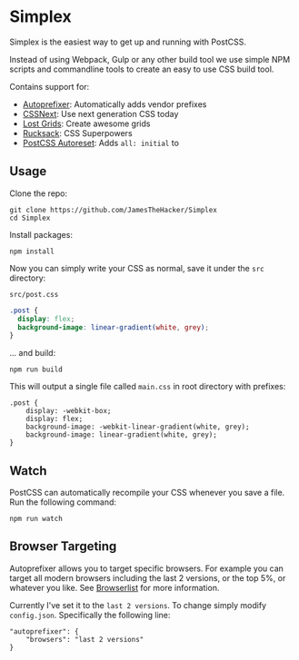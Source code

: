 Simplex
=======

Simplex is the easiest way to get up and running with PostCSS.

Instead of using Webpack, Gulp or any other build tool we use simple NPM scripts and commandline tools to create an easy to use CSS build tool.

Contains support for:

* [Autoprefixer](https://github.com/postcss/autoprefixer): Automatically adds vendor prefixes
* [CSSNext](http://cssnext.io): Use next generation CSS today
* [Lost Grids](https://github.com/peterramsing/lost): Create awesome grids
* [Rucksack](https://simplaio.github.io/rucksack/): CSS Superpowers
* [PostCSS Autoreset](https://github.com/maximkoretskiy/postcss-autoreset): Adds `all: initial` to

Usage
-----

Clone the repo:

    git clone https://github.com/JamesTheHacker/Simplex
    cd Simplex

Install packages:

    npm install

Now you can simply write your CSS as normal, save it under the `src` directory:

`src/post.css`

```css
.post {
  display: flex;
  background-image: linear-gradient(white, grey);
}
```

... and build:

    npm run build

This will output a single file called `main.css` in root directory with prefixes:

    .post {
        display: -webkit-box;
        display: flex;
        background-image: -webkit-linear-gradient(white, grey);
        background-image: linear-gradient(white, grey);
    }

Watch
-----

PostCSS can automatically recompile your CSS whenever you save a file. Run the following command:

    npm run watch


Browser Targeting
-----------------

Autoprefixer allows you to target specific browsers. For example you can target all modern browsers including the last 2 versions, or the top 5%, or whatever you like. See [Browserlist](https://github.com/ai/browserslist) for more information.

Currently I've set it to the `last 2 versions`. To change simply modify `config.json`. Specifically the following line:

    "autoprefixer": {
        "browsers": "last 2 versions"
    }
